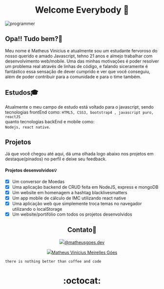 <h1 align="center">Welcome Everybody 👋</h1>

![programmer](https://media.giphy.com/media/USV0ym3bVWQJJmNu3N/giphy.gif)

## Opa!! Tudo bem?:eyes:
Meu nome é Matheus Vinícius e atualmente sou um estudante fervoroso do nosso querido e amado Javascript, tehno 21 anos e almejo trabalhar com desenvolvimento web/mobile.
Uma das minhas motivações é poder resolver um problema real através de linhas de código, e falando siceramente é fantástico essa sensação de dever cumprido e ver que você conseguiu, além de poder contribuir para a comunidade e para o time também.

## Estudos:mortar_board:
Atualmente o meu campo de estudo está voltado para o javascript, sendo tecnologias frontEnd como: `HTML5, CSS3, bootstrap4 , javascript puro, reactJS` <br />quanto tecnologias backEnd e mobile como: <br /> `Nodejs, react native`.

## Projetos
Já que você chegou até aqui, dá uma olhada logo abaixo nos projetos em destaque(pinados) no perfil e deixe seu feedback.

#### Projetos desenvolvidos:bulb:
- [x] Um conversor de Moedas
- [x] Uma aplicação backend de CRUD feita em NodeJS, express e mongoDB
- [x] Um website em homenagem a hashtag blacklivesmatters
- [x] Um app mobile de cálculo de IMC utilizando react native
- [x] Uma aplicação web que simplemente troca temas no navegador utilizando o localStorage
- [x] Um  website/portifólio com todos os projetos desenvolvidos

<h2 align="center">Contato💬</h2>
<p align="center"><img src="https://img.icons8.com/fluent/20/000000/instagram-new.png"/><a href="https://instagram.com/matheusgoes.dev">@matheusgoes.dev</a></p>
<p align="center"><img src="https://img.icons8.com/officel/20/000000/linkedin.png"/><a href="https://www.linkedin.com/in/matheus-vin%C3%ADcius-meirelles-g%C3%B3es-5b8058aa/">Matheus Vinícius Meirelles Góes</a></p>

`there is nothing better than coffee and code`

<h1 align="center">:octocat:</h1>

